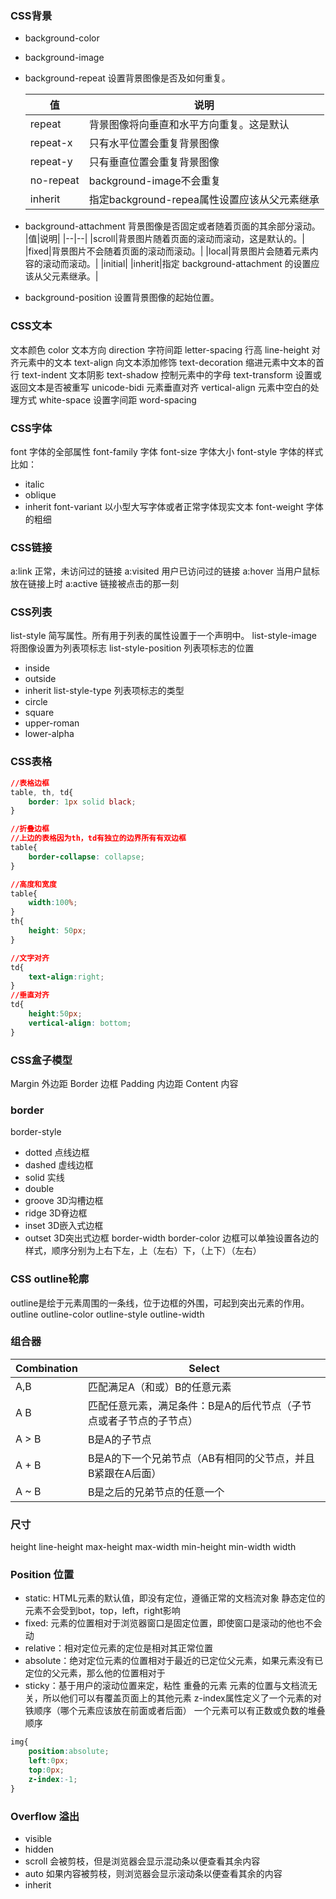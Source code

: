 ### CSS背景
- background-color
- background-image
- background-repeat 设置背景图像是否及如何重复。

    |值|说明|
    |--|--|
    |repeat|背景图像将向垂直和水平方向重复。这是默认|
    |repeat-x|只有水平位置会重复背景图像|
    |repeat-y|只有垂直位置会重复背景图像|
    |no-repeat|background-image不会重复|
    |inherit|指定background-repea属性设置应该从父元素继承|
- background-attachment 背景图像是否固定或者随着页面的其余部分滚动。
    |值|说明|
    |--|--|
    |scroll|背景图片随着页面的滚动而滚动，这是默认的。|
    |fixed|背景图片不会随着页面的滚动而滚动。|
    |local|背景图片会随着元素内容的滚动而滚动。|
    |initial|
    |inherit|指定 background-attachment 的设置应该从父元素继承。|
- background-position 设置背景图像的起始位置。

### CSS文本
文本颜色 color
文本方向 direction
字符间距 letter-spacing
行高 line-height
对齐元素中的文本 text-align
向文本添加修饰 text-decoration
缩进元素中文本的首行 text-indent
文本阴影 text-shadow
控制元素中的字母 text-transform
设置或返回文本是否被重写 unicode-bidi
元素垂直对齐 vertical-align
元素中空白的处理方式 white-space
设置字间距 word-spacing

### CSS字体
font 字体的全部属性
font-family 字体
font-size   字体大小
font-style  字体的样式
比如：
- italic
- oblique
- inherit
font-variant 以小型大写字体或者正常字体现实文本
font-weight 字体的粗细

### CSS链接
a:link 正常，未访问过的链接
a:visited  用户已访问过的链接
a:hover 当用户鼠标放在链接上时
a:active 链接被点击的那一刻

### CSS列表
list-style 简写属性。所有用于列表的属性设置于一个声明中。
list-style-image 将图像设置为列表项标志
list-style-position 列表项标志的位置
- inside
- outside 
- inherit
list-style-type 列表项标志的类型
- circle
- square
- upper-roman
- lower-alpha

### CSS表格

```css
//表格边框
table, th, td{
    border: 1px solid black;
}

//折叠边框
//上边的表格因为th，td有独立的边界所有有双边框
table{
    border-collapse: collapse;
}

//高度和宽度
table{
    width:100%;
}
th{
    height: 50px;
}

//文字对齐
td{
    text-align:right;
}
//垂直对齐
td{
    height:50px;
    vertical-align: bottom;
}
```
### CSS盒子模型
Margin 外边距
Border 边框
Padding 内边距
Content 内容

### border
border-style
- dotted 点线边框
- dashed 虚线边框
- solid 实线
- double
- groove 3D沟槽边框
- ridge 3D脊边框
- inset 3D嵌入式边框
- outset 3D突出式边框
border-width
border-color
边框可以单独设置各边的样式，顺序分别为上右下左，上（左右）下，（上下）（左右）

### CSS outline轮廓
outline是绘于元素周围的一条线，位于边框的外围，可起到突出元素的作用。
outline
outline-color
outline-style
outline-width

### 组合器
|Combination|Select|
|--|--|
|A,B| 匹配满足A（和或）B的任意元素|
|A B| 匹配任意元素，满足条件：B是A的后代节点（子节点或者子节点的子节点）|
|A > B| B是A的子节点
|A + B| B是A的下一个兄弟节点（AB有相同的父节点，并且B紧跟在A后面）|
|A ~ B| B是之后的兄弟节点的任意一个

### 尺寸
height
line-height
max-height
max-width
min-height
min-width
width

### Position 位置
- static: HTML元素的默认值，即没有定位，遵循正常的文档流对象
静态定位的元素不会受到bot，top，left，right影响
- fixed: 元素的位置相对于浏览器窗口是固定位置，即使窗口是滚动的他也不会动
- relative：相对定位元素的定位是相对其正常位置
- absolute：绝对定位元素的位置相对于最近的已定位父元素，如果元素没有已定位的父元素，那么他的位置相对于<html>
- sticky：基于用户的滚动位置来定，粘性
重叠的元素
元素的位置与文档流无关，所以他们可以有覆盖页面上的其他元素
z-index属性定义了一个元素的对铁顺序（哪个元素应该放在前面或者后面）
一个元素可以有正数或负数的堆叠顺序
```css
img{
    position:absolute;
    left:0px;
    top:0px;
    z-index:-1;
}
```

### Overflow 溢出
- visible
- hidden
- scroll 会被剪枝，但是浏览器会显示混动条以便查看其余内容
- auto 如果内容被剪枝，则浏览器会显示滚动条以便查看其余的内容
- inherit

